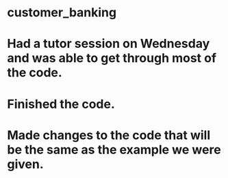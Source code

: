 # customer_banking

# Had a tutor session on Wednesday and was able to get through most of the code.
# Finished the code.
# Made changes to the code that will be the same as the example we were given.